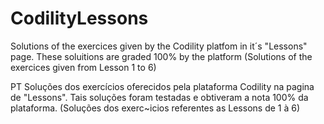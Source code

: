 # CodilityLessons
Solutions of the exercices given by the Codility platfom in it´s "Lessons" page. These soluitions are graded 100% by the platform
(Solutions of the exercices given from Lesson 1 to 6)

PT
Soluções dos exercícios oferecidos pela plataforma Codility na pagina de "Lessons". Tais soluções foram testadas e obtiveram a nota 100% da plataforma.
(Soluções dos exerc~icios referentes as Lessons de 1 à 6)
